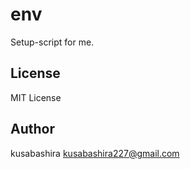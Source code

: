 env
===

Setup-script for me.

License
-------

MIT License

Author
------

kusabashira <kusabashira227@gmail.com>

